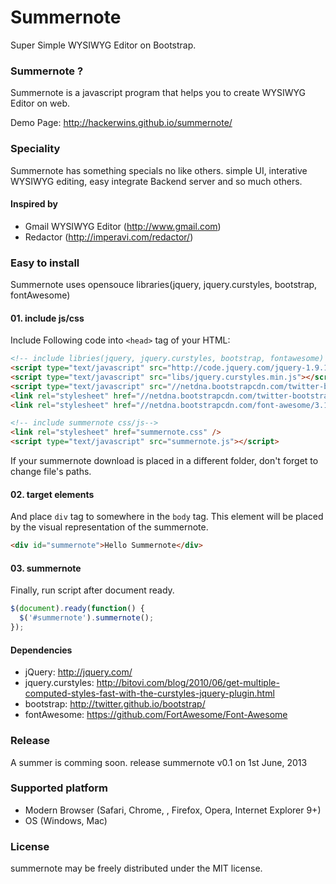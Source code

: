 # Summernote
Super Simple WYSIWYG Editor on Bootstrap.

### Summernote ?
Summernote is a javascript program that helps you to create WYSIWYG Editor on web.

Demo Page: http://hackerwins.github.io/summernote/

### Speciality

Summernote has something specials no like others. simple UI, interative WYSIWYG editing, easy integrate Backend server and so much others.

#### Inspired by
* Gmail WYSIWYG Editor (http://www.gmail.com)
* Redactor (http://imperavi.com/redactor/)

### Easy to install

Summernote uses opensouce libraries(jquery, jquery.curstyles, bootstrap, fontAwesome) 

#### 01. include js/css
Include Following code into `<head>` tag of your HTML:
```html
<!-- include libries(jquery, jquery.curstyles, bootstrap, fontawesome) -->
<script type="text/javascript" src="http://code.jquery.com/jquery-1.9.1.min.js"></script>
<script type="text/javascript" src="libs/jquery.curstyles.min.js"></script>
<script type="text/javascript" src="//netdna.bootstrapcdn.com/twitter-bootstrap/2.3.1/js/bootstrap.min.js"></script>
<link rel="stylesheet" href="//netdna.bootstrapcdn.com/twitter-bootstrap/2.3.1/css/bootstrap-combined.no-icons.min.css">
<link rel="stylesheet" href="//netdna.bootstrapcdn.com/font-awesome/3.1.1/css/font-awesome.min.css">

<!-- include summernote css/js-->
<link rel="stylesheet" href="summernote.css" />
<script type="text/javascript" src="summernote.js"></script>
```
If your summernote download is placed in a different folder, don't forget to change file's paths.

#### 02. target elements
And place `div` tag to somewhere in the `body` tag. This element will be placed by the visual representation of the summernote.
```html
<div id="summernote">Hello Summernote</div>
```

#### 03. summernote
Finally, run script after document ready.
```javascript
$(document).ready(function() {
  $('#summernote').summernote();
});
```

#### Dependencies
* jQuery: http://jquery.com/
* jquery.curstyles: http://bitovi.com/blog/2010/06/get-multiple-computed-styles-fast-with-the-curstyles-jquery-plugin.html
* bootstrap: http://twitter.github.io/bootstrap/
* fontAwesome: https://github.com/FortAwesome/Font-Awesome

### Release

A summer is comming soon. release summernote v0.1 on 1st June, 2013

### Supported platform
* Modern Browser (Safari, Chrome, , Firefox, Opera, Internet Explorer 9+)
* OS (Windows, Mac)

### License
summernote may be freely distributed under the MIT license.
